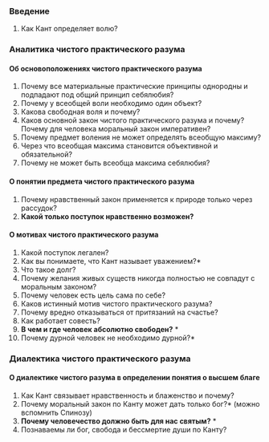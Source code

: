 ### Введение
1. Как Кант определяет волю?
### Аналитика чистого практического разума
#### Об основоположениях чистого практического разума
1. Почему все материальные практические принципы однородны и подпадают под общий принцип себялюбия?
2. Почему у всеобщей воли необходимо один объект?
3. Какова свободная воля и почему?
4. Каков основной закон чистого практического разума и почему? Почему для человека моральный закон императивен?
5. Почему предмет воления не может определять всеобщую максиму?
6. Через что всеобщая максима становится объективной и обязательной?
7. Почему не может быть всеобща максима себялюбия?
#### О понятии предмета чистого практического разума
1. Почему нравственный закон применяется к природе только через рассудок?
2. **Какой только поступок нравственно возможен?**
#### О мотивах чистого практического разума
1. Какой поступок легален?
2. Как вы понимаете, что Кант называет уважением?*
3. Что такое долг?
4. Почему желания живых существ никогда полностью не совпадут с моральным законом?
5. Почему человек есть цель сама по себе?
6. Каков истинный мотив чистого практического разума?
7. Почему вредно отказываться от притязаний на счастье?
8. Как работает совесть?
9. **В чем и где человек абсолютно свободен?** *
10. Почему дурной человек не необходимо дурной?*
### Диалектика чистого практического разума
#### О диалектике чистого разума в определении понятия о высшем благе
1. Как Кант связывает нравственность и блаженство и почему?
2. Почему моральный закон по Канту может дать только бог?* (можно вспомнить Спинозу)
3. **Почему человечество должно быть для нас святым?** *
4. Познаваемы ли бог, свобода и бессмертие души по Канту?